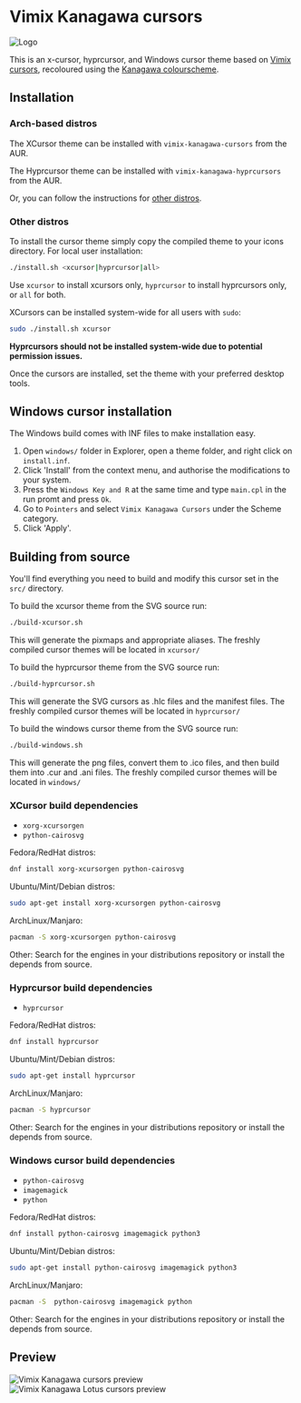 # Vimix Kanagawa cursors

![Logo](assets/logo.png)

This is an x-cursor, hyprcursor, and Windows cursor theme based on [Vimix cursors](https://github.com/vinceliuice/Vimix-cursors),
recoloured using the [Kanagawa colourscheme](https://github.com/rebelot/kanagawa.nvim).

## Installation

### Arch-based distros

The XCursor theme can be installed with `vimix-kanagawa-cursors` from the AUR.

The Hyprcursor theme can be installed with `vimix-kanagawa-hyprcursors` from the AUR.

Or, you can follow the instructions for [other distros](#other-distros).

### Other distros

To install the cursor theme simply copy the compiled theme to your icons directory.
For local user installation:

```sh
./install.sh <xcursor|hyprcursor|all>
```

Use `xcursor` to install xcursors only, `hyprcursor` to install hyprcursors only, or `all` for both.

XCursors can be installed system-wide for all users with `sudo`:

```sh
sudo ./install.sh xcursor
```

__Hyprcursors should not be installed system-wide due to potential permission issues.__

Once the cursors are installed, set the theme with your preferred desktop tools.

## Windows cursor installation

The Windows build comes with INF files to make installation easy.

 1. Open `windows/` folder in Explorer, open a theme folder, and right click on `install.inf`.
 1. Click 'Install' from the context menu, and authorise the modifications to your system.
 1. Press the `Windows Key and R` at the same time and type `main.cpl` in the run promt and press `Ok`.
 1. Go to `Pointers` and select `Vimix Kanagawa Cursors` under the Scheme category.
 1. Click 'Apply'.

## Building from source

You'll find everything you need to build and modify this cursor set in
the `src/` directory.

To build the xcursor theme from the SVG source run:

```sh
./build-xcursor.sh
```

This will generate the pixmaps and appropriate aliases.
The freshly compiled cursor themes will be located in `xcursor/`

To build the hyprcursor theme from the SVG source run:

```sh
./build-hyprcursor.sh
```

This will generate the SVG cursors as .hlc files and the manifest files.
The freshly compiled cursor themes will be located in `hyprcursor/`

To build the windows cursor theme from the SVG source run:

```sh
./build-windows.sh
```

This will generate the png files, convert them to .ico files, and then build them into .cur and .ani files. The freshly compiled cursor themes will be located in `windows/`

### XCursor build dependencies

- `xorg-xcursorgen`
- `python-cairosvg`

Fedora/RedHat distros:

```sh
dnf install xorg-xcursorgen python-cairosvg
```

Ubuntu/Mint/Debian distros:

```sh
sudo apt-get install xorg-xcursorgen python-cairosvg
```

ArchLinux/Manjaro:

```sh
pacman -S xorg-xcursorgen python-cairosvg
```

Other:
Search for the engines in your distributions repository or install the depends from source.

### Hyprcursor build dependencies

- `hyprcursor`

Fedora/RedHat distros:

```sh
dnf install hyprcursor
```

Ubuntu/Mint/Debian distros:

```sh
sudo apt-get install hyprcursor
```

ArchLinux/Manjaro:

```sh
pacman -S hyprcursor
```

Other:
Search for the engines in your distributions repository or install the depends from source.

### Windows cursor build dependencies

- `python-cairosvg`
- `imagemagick`
- `python`

Fedora/RedHat distros:

```sh
dnf install python-cairosvg imagemagick python3
```

Ubuntu/Mint/Debian distros:

```sh
sudo apt-get install python-cairosvg imagemagick python3
```

ArchLinux/Manjaro:

```sh
pacman -S  python-cairosvg imagemagick python
```

Other:
Search for the engines in your distributions repository or install the depends from source.

## Preview

![Vimix Kanagawa cursors preview](assets/preview-wave.png)
![Vimix Kanagawa Lotus cursors preview](assets/preview-lotus.png)
